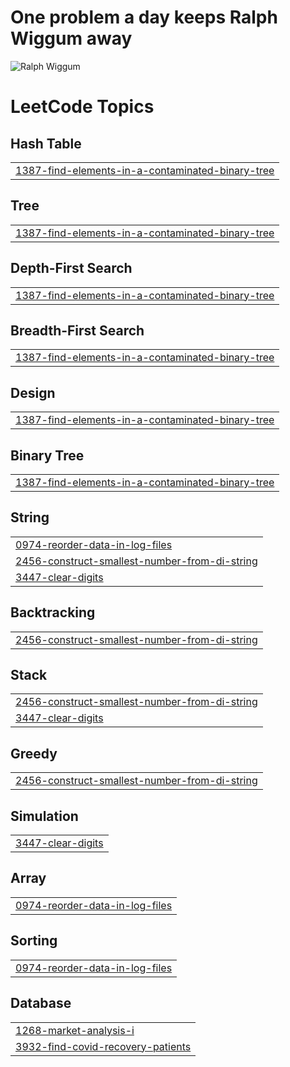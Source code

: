 # One problem a day keeps Ralph Wiggum away

![Ralph Wiggum](https://upload.wikimedia.org/wikipedia/en/thumb/1/14/Ralph_Wiggum.png/220px-Ralph_Wiggum.png)

<!---LeetCode Topics Start-->
# LeetCode Topics
## Hash Table
|  |
| ------- |
| [1387-find-elements-in-a-contaminated-binary-tree](https://github.com/OmarFarag95/problem-solving/tree/master/1387-find-elements-in-a-contaminated-binary-tree) |
## Tree
|  |
| ------- |
| [1387-find-elements-in-a-contaminated-binary-tree](https://github.com/OmarFarag95/problem-solving/tree/master/1387-find-elements-in-a-contaminated-binary-tree) |
## Depth-First Search
|  |
| ------- |
| [1387-find-elements-in-a-contaminated-binary-tree](https://github.com/OmarFarag95/problem-solving/tree/master/1387-find-elements-in-a-contaminated-binary-tree) |
## Breadth-First Search
|  |
| ------- |
| [1387-find-elements-in-a-contaminated-binary-tree](https://github.com/OmarFarag95/problem-solving/tree/master/1387-find-elements-in-a-contaminated-binary-tree) |
## Design
|  |
| ------- |
| [1387-find-elements-in-a-contaminated-binary-tree](https://github.com/OmarFarag95/problem-solving/tree/master/1387-find-elements-in-a-contaminated-binary-tree) |
## Binary Tree
|  |
| ------- |
| [1387-find-elements-in-a-contaminated-binary-tree](https://github.com/OmarFarag95/problem-solving/tree/master/1387-find-elements-in-a-contaminated-binary-tree) |
## String
|  |
| ------- |
| [0974-reorder-data-in-log-files](https://github.com/OmarFarag95/problem-solving/tree/master/0974-reorder-data-in-log-files) |
| [2456-construct-smallest-number-from-di-string](https://github.com/OmarFarag95/problem-solving/tree/master/2456-construct-smallest-number-from-di-string) |
| [3447-clear-digits](https://github.com/OmarFarag95/problem-solving/tree/master/3447-clear-digits) |
## Backtracking
|  |
| ------- |
| [2456-construct-smallest-number-from-di-string](https://github.com/OmarFarag95/problem-solving/tree/master/2456-construct-smallest-number-from-di-string) |
## Stack
|  |
| ------- |
| [2456-construct-smallest-number-from-di-string](https://github.com/OmarFarag95/problem-solving/tree/master/2456-construct-smallest-number-from-di-string) |
| [3447-clear-digits](https://github.com/OmarFarag95/problem-solving/tree/master/3447-clear-digits) |
## Greedy
|  |
| ------- |
| [2456-construct-smallest-number-from-di-string](https://github.com/OmarFarag95/problem-solving/tree/master/2456-construct-smallest-number-from-di-string) |
## Simulation
|  |
| ------- |
| [3447-clear-digits](https://github.com/OmarFarag95/problem-solving/tree/master/3447-clear-digits) |
## Array
|  |
| ------- |
| [0974-reorder-data-in-log-files](https://github.com/OmarFarag95/problem-solving/tree/master/0974-reorder-data-in-log-files) |
## Sorting
|  |
| ------- |
| [0974-reorder-data-in-log-files](https://github.com/OmarFarag95/problem-solving/tree/master/0974-reorder-data-in-log-files) |
## Database
|  |
| ------- |
| [1268-market-analysis-i](https://github.com/OmarFarag95/problem-solving/tree/master/1268-market-analysis-i) |
| [3932-find-covid-recovery-patients](https://github.com/OmarFarag95/problem-solving/tree/master/3932-find-covid-recovery-patients) |
<!---LeetCode Topics End-->